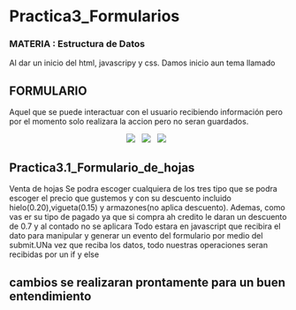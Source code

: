 # Practica3_Formularios
<h3>MATERIA : Estructura de Datos</h3>

Al dar un inicio del html, javascripy y css. Damos inicio aun tema llamado 
<h2>FORMULARIO</h2>
Aquel que se puede interactuar con el usuario recibiendo información pero por el momento solo realizara la accion pero no seran guardados.



<div align="center">
  
<img src="https://img.shields.io/badge/html5-%23E34F26.svg?style=for-the-badge&logo=html5&logoColor=white">&nbsp;&nbsp;
<img src="https://img.shields.io/badge/javascript-%23323330.svg?style=for-the-badge&logo=javascript&logoColor=%23F7DF1E">&nbsp;&nbsp;
<img src="https://img.shields.io/badge/css3-%231572B6.svg?style=for-the-badge&logo=css3&logoColor=white">&nbsp;&nbsp;

</div>

<div>
<h2>Practica3.1_Formulario_de_hojas</h2>
  Venta de hojas
     Se podra escoger cualquiera de los tres tipo que se podra escoger el precio que gustemos y con su descuento incluido
  hielo(0.20),vigueta(0.15) y armazones(no aplica descuento).
     Ademas, como vas er su tipo de pagado ya que si compra ah credito le daran un descuento de 0.7 y al contado no se      aplicara
  Todo estara en javascript que recibira el dato para manipular y generar un evento del formulario por medio del submit.UNa vez que reciba los datos, todo nuestras operaciones seran recibidas por un if y else
</div>


## cambios se realizaran prontamente para un buen entendimiento
